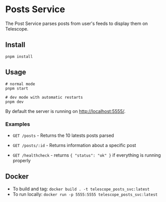 # Posts Service

The Post Service parses posts from user's feeds to display them on Telescope.

## Install

```
pnpm install
```

## Usage

```
# normal mode
pnpm start

# dev mode with automatic restarts
pnpm dev
```

By default the server is running on <http://localhost:5555/>.

### Examples

- `GET /posts` - Returns the 10 latests posts parsed

- `GET /posts/:id` - Returns information about a specific post

- `GET /healthcheck` - returns `{ "status": "ok" }` if everything is running properly

## Docker

- To build and tag: `docker build . -t telescope_posts_svc:latest`
- To run locally: `docker run -p 5555:5555 telescope_posts_svc:latest`
